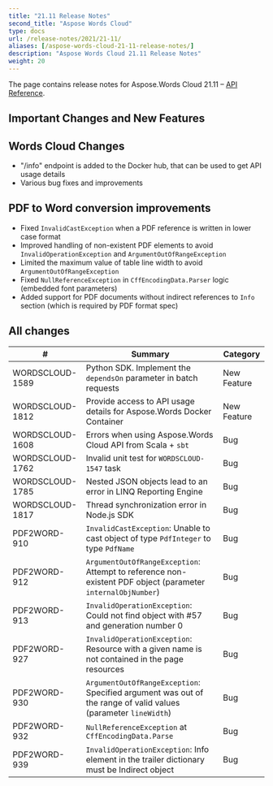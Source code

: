 ```yaml
---
title: "21.11 Release Notes"
second_title: "Aspose Words Cloud"
type: docs
url: /release-notes/2021/21-11/
aliases: [/aspose-words-cloud-21-11-release-notes/]
description: "Aspose Words Cloud 21.11 Release Notes"
weight: 20
---
```


The page contains release notes for Aspose.Words Cloud 21.11 – [API Reference](https://apireference.aspose.cloud/words/).

## Important Changes and New Features

## Words Cloud Changes

- "/info" endpoint is added to the Docker hub, that can be used to get API usage details
- Various bug fixes and improvements

## PDF to Word conversion improvements

- Fixed `InvalidCastException` when a PDF reference is written in lower case format
- Improved handling of non-existent PDF elements to avoid `InvalidOperationException` and `ArgumentOutOfRangeException`
- Limited the maximum value of table line width to avoid `ArgumentOutOfRangeException`
- Fixed `NullReferenceException` in `CffEncodingData.Parser` logic (embedded font parameters)
- Added support for PDF documents without indirect references to `Info` section (which is required by PDF format spec)

## All changes

| #               | Summary                                                                                       | Category    |
|-----------------|-----------------------------------------------------------------------------------------------|-------------|
| WORDSCLOUD-1589 | Python SDK. Implement the `dependsOn` parameter in batch requests 	                          | New Feature |
| WORDSCLOUD-1812 | Provide access to API usage details for Aspose.Words Docker Container                         | New Feature |
| WORDSCLOUD-1608 | Errors when using Aspose.Words Cloud API from Scala + `sbt`                                   | Bug         |
| WORDSCLOUD-1762 | Invalid unit test for `WORDSCLOUD-1547` task                                                  | Bug         |
| WORDSCLOUD-1785 | Nested JSON objects lead to an error in LINQ Reporting Engine                                 | Bug         |
| WORDSCLOUD-1817 | Thread synchronization error in Node.js SDK                                                   | Bug         |
| PDF2WORD-910    | `InvalidCastException`: Unable to cast object of type `PdfInteger` to type `PdfName`          | Bug         |
| PDF2WORD-912    | `ArgumentOutOfRangeException`: Attempt to reference non-existent PDF object (parameter `internalObjNumber`) | Bug |
| PDF2WORD-913    | `InvalidOperationException`: Could not find object with #57 and generation number 0             | Bug         |
| PDF2WORD-927    | `InvalidOperationException`: Resource with a given name is not contained in the page resources  | Bug         |
| PDF2WORD-930    | `ArgumentOutOfRangeException`: Specified argument was out of the range of valid values (parameter `lineWidth`) | Bug |
| PDF2WORD-932    | `NullReferenceException` at `CffEncodingData.Parse`                                           | Bug         |
| PDF2WORD-939    | `InvalidOperationException`: Info element in the trailer dictionary must be Indirect object   | Bug         |

